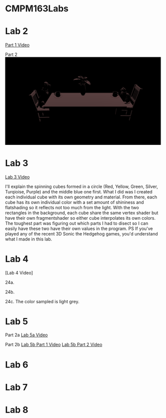 # CMPM163Labs
# Lab 2
[Part 1 Video](https://drive.google.com/open?id=1ZNRToRDp_e3SNvR8d-B4qvdthD6SKX0U)

Part 2
![](Lab2/Images/Lab2Part2.png)
# Lab 3
[Lab 3 Video](https://drive.google.com/open?id=1oTUnCFbzTzYfaUWa9YLIOTEDR36yKESl)

I'll explain the spinning cubes formed in a circle (Red, Yellow, Green, Silver, Turqioise, Purple) and the middle blue one first. What I did was I created each individual cube with its own geometry and material. From there, each cube has its own individual color with a set amount of shininess and flatshading so it reflects not too much from the light.
With the two rectangles in the background, each cube share the same vertex shader but have their own fragmentshader so either cube interpolates its own colors. The toughest part was figuring out which parts I had to disect so I can easily have these two have their own values in the program.
PS If you've played any of the recent 3D Sonic the Hedgehog games, you'd understand what I made in this lab.
# Lab 4
[Lab 4 Video]

24a.

24b.

24c. The color sampled is light grey.
# Lab 5
Part 2a
[Lab 5a Video](https://drive.google.com/open?id=1wN0F1oQ_j38mWtWJcOVcEENxq5vmLe2l)

Part 2b
[Lab 5b Part 1 Video](https://drive.google.com/open?id=1RueDBh1-xFSxVHlbZoG6MmqLV8jsJ9k-)
[Lab 5b Part 2 Video]()
# Lab 6

# Lab 7

# Lab 8
